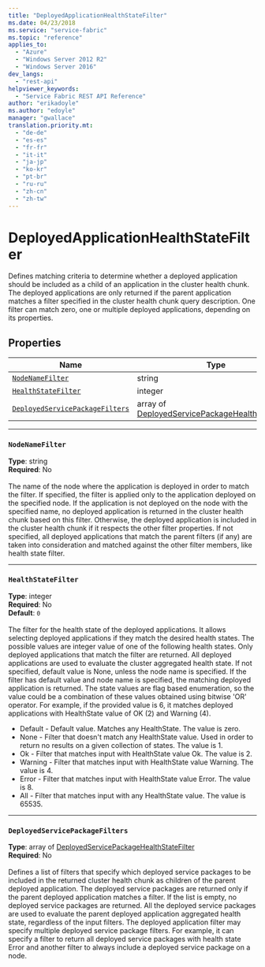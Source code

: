 ```yaml
---
title: "DeployedApplicationHealthStateFilter"
ms.date: 04/23/2018
ms.service: "service-fabric"
ms.topic: "reference"
applies_to: 
  - "Azure"
  - "Windows Server 2012 R2"
  - "Windows Server 2016"
dev_langs: 
  - "rest-api"
helpviewer_keywords: 
  - "Service Fabric REST API Reference"
author: "erikadoyle"
ms.author: "edoyle"
manager: "gwallace"
translation.priority.mt: 
  - "de-de"
  - "es-es"
  - "fr-fr"
  - "it-it"
  - "ja-jp"
  - "ko-kr"
  - "pt-br"
  - "ru-ru"
  - "zh-cn"
  - "zh-tw"
---
```

# DeployedApplicationHealthStateFilter

Defines matching criteria to determine whether a deployed application should be included as a child of an application in the cluster health chunk.
The deployed applications are only returned if the parent application matches a filter specified in the cluster health chunk query description.
One filter can match zero, one or multiple deployed applications, depending on its properties.


## Properties
| Name | Type | Required |
| --- | --- | --- |
| [`NodeNameFilter`](#nodenamefilter) | string | No |
| [`HealthStateFilter`](#healthstatefilter) | integer | No |
| [`DeployedServicePackageFilters`](#deployedservicepackagefilters) | array of [DeployedServicePackageHealthStateFilter](sfclient-v62-model-deployedservicepackagehealthstatefilter.md) | No |

____
### `NodeNameFilter`
__Type__: string <br/>
__Required__: No<br/>
<br/>
The name of the node where the application is deployed in order to match the filter.
If specified, the filter is applied only to the application deployed on the specified node.
If the application is not deployed on the node with the specified name, no deployed application is returned in the cluster health chunk based on this filter.
Otherwise, the deployed application is included in the cluster health chunk if it respects the other filter properties.
If not specified, all deployed applications that match the parent filters (if any) are taken into consideration and matched against the other filter members, like health state filter.


____
### `HealthStateFilter`
__Type__: integer <br/>
__Required__: No<br/>
__Default__: `0` <br/>
<br/>
The filter for the health state of the deployed applications. It allows selecting deployed applications if they match the desired health states.
The possible values are integer value of one of the following health states. Only deployed applications that match the filter are returned. All deployed applications are used to evaluate the cluster aggregated health state.
If not specified, default value is None, unless the node name is specified. If the filter has default value and node name is specified, the matching deployed application is returned.
The state values are flag based enumeration, so the value could be a combination of these values obtained using bitwise 'OR' operator.
For example, if the provided value is 6, it matches deployed applications with HealthState value of OK (2) and Warning (4).

- Default - Default value. Matches any HealthState. The value is zero.
- None - Filter that doesn't match any HealthState value. Used in order to return no results on a given collection of states. The value is 1.
- Ok - Filter that matches input with HealthState value Ok. The value is 2.
- Warning - Filter that matches input with HealthState value Warning. The value is 4.
- Error - Filter that matches input with HealthState value Error. The value is 8.
- All - Filter that matches input with any HealthState value. The value is 65535.


____
### `DeployedServicePackageFilters`
__Type__: array of [DeployedServicePackageHealthStateFilter](sfclient-v62-model-deployedservicepackagehealthstatefilter.md) <br/>
__Required__: No<br/>
<br/>
Defines a list of filters that specify which deployed service packages to be included in the returned cluster health chunk as children of the parent deployed application. The deployed service packages are returned only if the parent deployed application matches a filter.
If the list is empty, no deployed service packages are returned. All the deployed service packages are used to evaluate the parent deployed application aggregated health state, regardless of the input filters.
The deployed application filter may specify multiple deployed service package filters.
For example, it can specify a filter to return all deployed service packages with health state Error and another filter to always include a deployed service package on a node.

